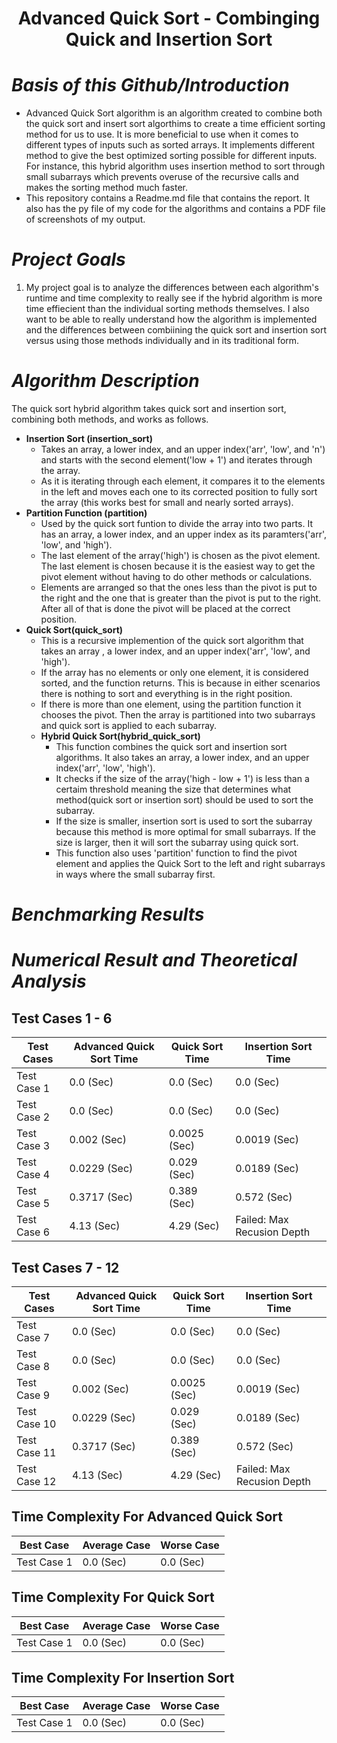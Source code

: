 # <div align="center">Advanced Quick Sort - Combinging Quick and Insertion Sort</div>
# ***Basis of this Github/Introduction***
+ Advanced Quick Sort algorithm is an algorithm created to combine both the quick sort and insert sort algorthims to create a time efficient sorting method for us to use. It is more beneficial to use when it comes to different types of inputs such as sorted arrays. It implements different method to give the best optimized sorting possible for different inputs. For instance, this hybrid algorithm uses insertion method to sort through small subarrays which prevents overuse of the recursive calls and makes the sorting method much faster.
+ This repository contains a Readme.md file that contains the report. It also has the py file of my code for the algorithms and contains a PDF file of screenshots of my output. 
# ***Project Goals***
1. My project goal is to analyze the differences between each algorithm's runtime and time complexity to really see if the hybrid algorithm is more time effiecient than the individual sorting methods themselves. I also want to be able to really understand how the algorithm is implemented and the differences between combiining the quick sort and insertion sort versus using those methods individually and in its traditional form. 

# ***Algorithm Description***
The quick sort hybrid algorithm takes quick sort and insertion sort, combining both methods, and works as follows.
  + **Insertion Sort (insertion_sort)**
      + Takes an array, a lower index, and an upper index('arr', 'low', and 'n') and starts with the second element('low + 1') and iterates through the array.
      + As it is iterating through each element, it compares it to the elements in the left and moves each one to its corrected position to fully sort the array (this works best for small and nearly sorted arrays).
  + **Partition Function (partition)**
      + Used by the quick sort funtion to divide the array into two parts. It has an array, a lower index, and an upper index as its paramters('arr', 'low', and 'high').
      + The last element of the array('high') is chosen as the pivot element. The last element is chosen because it is the easiest way to get the pivot element without having to do other methods or calculations. 
      + Elements are arranged so that the ones less than the pivot is put to the right and the one that is greater than the pivot is put to the right. After all of that is done the pivot will be placed at the correct position.
  + **Quick Sort(quick_sort)**
      + This is a recursive implemention of the quick sort algorithm that takes an array , a lower index, and an upper index('arr', 'low', and 'high').
      + If the array has no elements or only one element, it is considered sorted, and the function returns. This is because in either scenarios there is nothing to sort and everything is in the right position.
      + If there is more than one element, using the partition function it chooses the pivot. Then the array is partitioned into two subarrays and quick sort is applied to each subarray.
    + **Hybrid Quick Sort(hybrid_quick_sort)**
      + This function combines the quick sort and insertion sort algorithms. It also takes an array, a lower index, and an upper index('arr', 'low', 'high').
      + It checks if the size of the array('high - low + 1') is less than a certaim threshold meaning the size that determines what method(quick sort or insertion sort) should be used to sort the subarray.
      + If the size is smaller, insertion sort is used to sort the subarray because this method is more optimal for small subarrays. If the size is larger, then it will sort the subarray using quick sort.
      + This function also uses 'partition' function to find the pivot element and applies the Quick Sort to the left and right subarrays in ways where the small subarray first.  
    

# ***Benchmarking Results***


# ***Numerical Result and Theoretical Analysis***
## Test Cases 1 - 6
| Test Cases| Advanced Quick Sort Time | Quick Sort Time| Insertion Sort Time|
| -------- | -------  | --------| --------| 
| Test Case 1  | 0.0 (Sec)      | 0.0 (Sec)  | 0.0 (Sec)| 
| Test Case 2 |  0.0 (Sec)     |0.0 (Sec)  | 0.0 (Sec)| 
|Test Case 3 |  0.002 (Sec)   |0.0025 (Sec)|0.0019 (Sec)| 
|Test Case 4| 0.0229 (Sec)  |0.029 (Sec)| 0.0189 (Sec) |
|Test Case 5|  0.3717 (Sec)|0.389 (Sec)| 0.572 (Sec)| 
|Test Case 6| 4.13 (Sec) |4.29 (Sec) |Failed: Max Recusion Depth| 

## Test Cases 7 - 12
| Test Cases| Advanced Quick Sort Time | Quick Sort Time| Insertion Sort Time|
| -------- | -------  | --------| --------| 
| Test Case 7  | 0.0 (Sec)      | 0.0 (Sec)  | 0.0 (Sec)| 
| Test Case 8 |  0.0 (Sec)     |0.0 (Sec)  | 0.0 (Sec)| 
|Test Case 9 |  0.002 (Sec)   |0.0025 (Sec)|0.0019 (Sec)| 
|Test Case 10| 0.0229 (Sec)  |0.029 (Sec)| 0.0189 (Sec) |
|Test Case 11|  0.3717 (Sec)|0.389 (Sec)| 0.572 (Sec)| 
|Test Case 12| 4.13 (Sec) |4.29 (Sec) |Failed: Max Recusion Depth| 
## Time Complexity For Advanced Quick Sort 
| Best Case| Average Case| Worse Case| 
| -------- | -------  | --------|
| Test Case 1  | 0.0 (Sec)      | 0.0 (Sec)  |

## Time Complexity For Quick Sort 
| Best Case| Average Case| Worse Case| 
| -------- | -------  | --------|
| Test Case 1  | 0.0 (Sec)      | 0.0 (Sec)  |

## Time Complexity For Insertion Sort 
| Best Case| Average Case| Worse Case| 
| -------- | -------  | --------|
| Test Case 1  | 0.0 (Sec)      | 0.0 (Sec)  |






